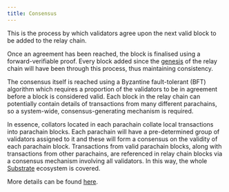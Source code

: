 ```yaml
---
title: Consensus
---
```


This is the process by which validators agree upon the next valid block to be added to the relay chain.

Once an agreement has been reached, the block is finalised using a forward-verifiable proof. Every block added since the [genesis](Genesis) of the relay chain will have been through this process, thus maintaining consistency.

The consensus itself is reached using a Byzantine fault-tolerant (BFT) algorithm which requires a proportion of the validators to be in agreement before a block is considered valid. Each block in the relay chain can potentially contain details of transactions from many different parachains, so a system-wide, consensus-generating mechanism is required.

In essence, collators located in each parachain collate local transactions into parachain blocks. Each parachain will have a pre-determined group of validators assigned to it and these will form a consensus on the validity of each parachain block. Transactions from valid parachain blocks, along with transactions from other parachains, are referenced in relay chain blocks via a consensus mechanism involving all validators. In this way, the whole [Substrate](Parity-Substrate) ecosystem is covered.

More details can be found [here](https://github.com/w3f/polkadot-spec/blob/master/spec.md#consensus).
